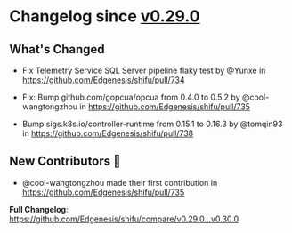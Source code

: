 # Changelog since [v0.29.0](https://github.com/Edgenesis/shifu/releases/tag/v0.29.0)

## What's Changed

* Fix Telemetry Service SQL Server pipeline flaky test by @Yunxe in https://github.com/Edgenesis/shifu/pull/734

* Fix: Bump github.com/gopcua/opcua from 0.4.0 to 0.5.2 by @cool-wangtongzhou in https://github.com/Edgenesis/shifu/pull/735

* Bump sigs.k8s.io/controller-runtime from 0.15.1 to 0.16.3  by @tomqin93 in https://github.com/Edgenesis/shifu/pull/738

## New Contributors 🌟

* @cool-wangtongzhou made their first contribution in https://github.com/Edgenesis/shifu/pull/735

**Full Changelog**: https://github.com/Edgenesis/shifu/compare/v0.29.0...v0.30.0